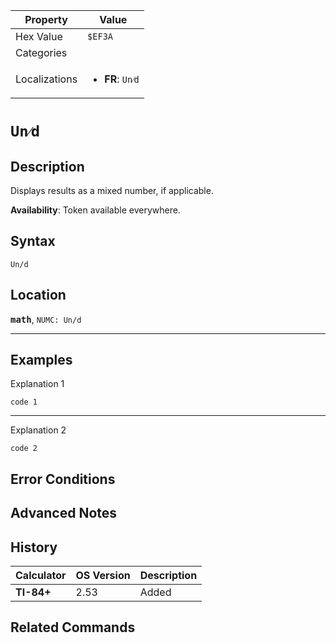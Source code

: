 | Property      | Value |
|---------------|-------|
| Hex Value     | `$EF3A`|
| Categories    | <ul></ul> |
| Localizations | <ul><li><b>FR</b>: `Un⁄d`</li></ul> |

# `Un⁄d`

## Description
Displays results as a mixed number, if applicable.


<b>Availability</b>: Token available everywhere.

## Syntax
`Un/d`

## Location
<tt><kbd><b>math</b></kbd></tt>, `NUMC: Un/d`
<hr>

## Examples

Explanation 1
```ti-basic
code 1
```
---
Explanation 2
```ti-basic
code 2
```

## Error Conditions


## Advanced Notes


## History
| Calculator | OS Version | Description |
|------------|------------|-------------|
| <b>TI-84+</b> | 2.53 | Added |

## Related Commands

